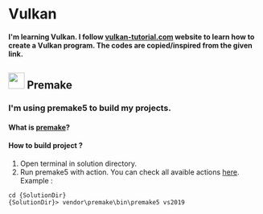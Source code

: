 # Vulkan
#### I'm learning Vulkan. I follow [vulkan-tutorial.com](https://vulkan-tutorial.com/) website to learn how to create a Vulkan program. The codes are copied/inspired from the given link.

## <img src="https://premake.github.io/premake-logo.png" width=32 /> Premake
### I'm using premake5 to build my projects. 
#### What is [premake](https://github.com/premake/premake-core/wiki)?
#### How to build project ?
1. Open terminal in solution directory.
2. Run premake5 with action. You can check all avaible actions [here](https://github.com/premake/premake-core/wiki/Using-Premake).
Example :
```
cd {SolutionDir}
{SolutionDir}> vendor\premake\bin\premake5 vs2019
```
